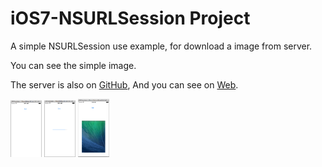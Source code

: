 
# iOS7-NSURLSession Project

A simple NSURLSession use example, for download a image from server.

You can see the  simple image.

The server is also on [GitHub](https://github.com/man27382210/iOS7-NSURLSession-Node.js-Server),
And you can see on [Web](http://aqueous-beyond-6099.herokuapp.com).

<img src="img/pic1.png" alt="Drawing" style="width: 50px;"/>
<img src="img/pic2.png" alt="Drawing" style="width: 50px;"/>
<img src="img/pic3.png" alt="Drawing" style="width: 50px;"/>